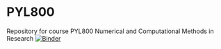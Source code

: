 # PYL800
Repository for course PYL800  Numerical and Computational Methods in Research
[![Binder](https://mybinder.org/badge_logo.svg)](https://mybinder.org/v2/gh/Hari31416/PYL800/HEAD)
